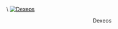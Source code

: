 
\\
[![Dexeos](/assets/tools/dexeos.png)](  https://dexeos.io/trade/EOSDAC  )
<center>Dexeos</center>